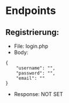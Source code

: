 # Endpoints

## Registrierung:
- File: login.php
- Body: 
```
{
    "username": "",
    "password": "",
    "email": ""
}
```
- Response: NOT SET